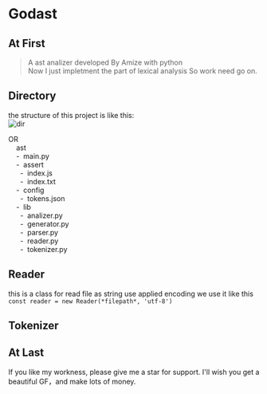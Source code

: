 Godast
=
## At First
> A ast analizer developed By Amize with python  
> Now I just impletment the part of lexical analysis
> So work need go on.
## Directory
the structure of this project is like this:  
![dir](assert/dir.png)  
  
OR  
&nbsp;&nbsp;&nbsp;&nbsp;ast  
&nbsp;&nbsp;&nbsp;&nbsp;\- &nbsp;main.py  
&nbsp;&nbsp;&nbsp;&nbsp;\- &nbsp;assert  
&nbsp;&nbsp;&nbsp;&nbsp;&nbsp;&nbsp;- &nbsp;index.js  
&nbsp;&nbsp;&nbsp;&nbsp;&nbsp;&nbsp;- &nbsp;index.txt  
&nbsp;&nbsp;&nbsp;&nbsp;\- &nbsp;config  
&nbsp;&nbsp;&nbsp;&nbsp;&nbsp;&nbsp;- &nbsp;tokens.json  
&nbsp;&nbsp;&nbsp;&nbsp;\- &nbsp;lib  
&nbsp;&nbsp;&nbsp;&nbsp;&nbsp;&nbsp;- &nbsp;analizer.py  
&nbsp;&nbsp;&nbsp;&nbsp;&nbsp;&nbsp;- &nbsp;generator.py  
&nbsp;&nbsp;&nbsp;&nbsp;&nbsp;&nbsp;- &nbsp;parser.py  
&nbsp;&nbsp;&nbsp;&nbsp;&nbsp;&nbsp;- &nbsp;reader.py  
&nbsp;&nbsp;&nbsp;&nbsp;&nbsp;&nbsp;- &nbsp;tokenizer.py  
## Reader
this is a class for read file as string use applied encoding
we use it like this 
`` const reader = new Reader(*filepath*, 'utf-8')``
## Tokenizer

## At Last
If you like my workness, please give me a star for support. I'll wish you get a beautiful GF，and make lots of money.
